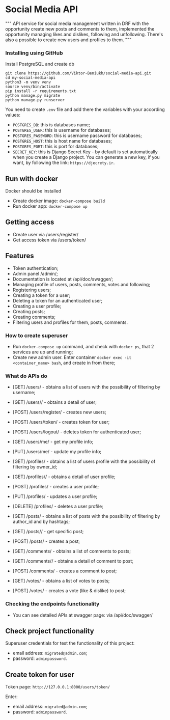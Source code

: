 # Social Media API 

"""
API service for social media management written in DRF 
with the opportunity create new posts and comments to them, 
implemented the opportunity managing likes and dislikes, following and unfollowing. 
There's also a possible to create new users and profiles to them.
"""

### Installing using GitHub

Install PostgreSQL and create db

```shell
git clone https://github.com/Viktor-Beniukh/social-media-api.git
cd my-social-media-api
python3 -m venv venv
source venv/bin/activate
pip install -r requirements.txt
python manage.py migrate
python manage.py runserver   
```
You need to create `.env` file and add there the variables with your according values:
- `POSTGRES_DB`: this is databases name;
- `POSTGRES_USER`: this is username for databases;
- `POSTGRES_PASSWORD`: this is username password for databases;
- `POSTGRES_HOST`: this is host name for databases;
- `POSTGRES_PORT`: this is port for databases;
- `SECRET_KEY`: this is Django Secret Key - by default is set automatically when you create a Django project.
                You can generate a new key, if you want, by following the link: `https://djecrety.ir`.

  
## Run with docker

Docker should be installed

- Create docker image: `docker-compose build`
- Run docker app: `docker-compose up`


## Getting access

- Create user via /users/register/
- Get access token via /users/token/


## Features

- Token authentication;
- Admin panel /admin/;
- Documentation is located at /api/doc/swagger/;
- Managing profile of users, posts, comments, votes and following;
- Registering users;
- Creating a token for a user;
- Deleting a token for an authenticated user;
- Creating a user profile;
- Creating posts;
- Creating comments;
- Filtering users and profiles for them, posts, comments.

### How to create superuser
- Run `docker-compose up` command, and check with `docker ps`, that 2 services are up and running;
- Create new admin user. Enter container `docker exec -it <container_name> bash`, and create in from there;

### What do APIs do
- [GET] /users/ - obtains a list of users with the possibility of filtering by username;
- [GET] /users/<id>/ - obtains a detail of user;
- [POST] /users/register/ - creates new users;
- [POST] /users/token/ - creates token for user;
- [POST] /users/logout/ - deletes token for authenticated user;
- [GET]  /users/me/ - get my profile info;
- [PUT]  /users/me/ - update my profile info;

- [GET] /profiles/ - obtains a list of users profile with the possibility of filtering by owner_id;
- [GET] /profiles/<id>/ - obtains a detail of user profile;
- [POST] /profiles/ - creates a user profile;
- [PUT] /profiles/ - updates a user profile;
- [DELETE] /profiles/ - deletes a user profile;

- [GET] /posts/ - obtains a list of posts with the possibility of filtering by author_id and by hashtags;
- [GET] /posts/<id>/ - get specific post;
- [POST] /posts/ - creates a post;

- [GET] /comments/ - obtains a list of comments to posts;
- [GET] /comments/<id>/ - obtains a detail of comment to post;
- [POST] /comments/ - creates a comment to post;

- [GET] /votes/ - obtains a list of votes to posts;
- [POST] /votes/ - creates a vote (like & dislike) to post;


### Checking the endpoints functionality
- You can see detailed APIs at swagger page: via /api/doc/swagger/


## Check project functionality

Superuser credentials for test the functionality of this project:
- email address: `migrated@admin.com`;
- password: `adminpassword`.


## Create token for user

Token page: `http://127.0.0.1:8000/users/token/`

Enter:
- email address: `migrated@admin.com`;
- password: `adminpassword`.
